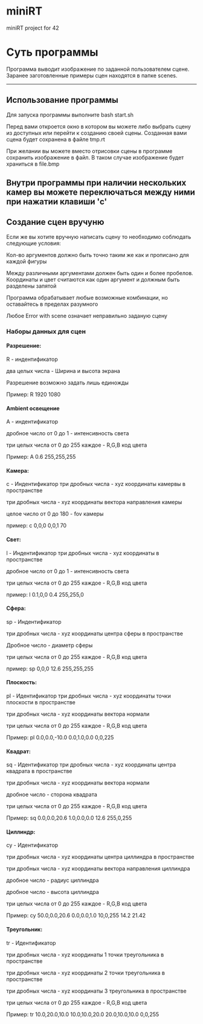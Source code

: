 # miniRT
miniRT project for 42

Суть программы
============
Программа выводит изображение по заданной пользователем сцене. Заранее заготовленные примеры сцен находятся в папке scenes.
***
Использование программы
----------
Для запуска программы выполните bash start.sh

Перед вами откроется окно в котором вы можете либо выбрать сцену из доступных или перейти к созданию своей сцены. Созданная вами сцена будет сохранена в файле tmp.rt

При желании вы можете вместо отрисовки сцены в программе сохранить изображение в файл. В таком случае изображение будет храниться в file.bmp

Внутри программы при наличии нескольких камер вы можете переключаться между ними при нажатии клавиши 'c'
---
Создание сцен вручуню
-----
Если же вы хотите вручную написать сцену то необходимо соблюдать следующие условия:

Кол-во аргументов должно быть точно таким же как и прописано для каждой фигуры

Между различными аргументами должен быть один и более пробелов. Координаты и цвет считаются как один аргумент и должным быть разделены запятой

Программа обрабатывает любые возможные комбинации, но оставайтесь в пределах разумного

Любое Error with scene означает неправильно заданую сцену

### Наборы данных для сцен
#### Разрешение:
R - индентификатор

два целых числа - Ширина и высота экрана

Разрешение возможно задать лишь единожды

Пример: R 1920 1080

#### Ambient освещение
A - индентификатор

дробное число от 0 до 1 - интенсивность света

три целых числа от 0 до 255 каждое - R,G,B код цвета

Пример: A 0.6 255,255,255

#### Камера:
c - Индентификатор
три дробных числа - xyz координаты камервы в пространстве

три дробных числа - xyz координаты вектора направления камеры

целое число от 0 до 180 - fov камеры

пример: c 0,0,0 0,0,1 70


#### Свет:
l - Индентификатор
три дробных числа - xyz координаты в пространстве

дробное число от 0 до 1 - интенсивность света

три целых числа от 0 до 255 каждое - R,G,B код цвета

пример: l 0.1,0,0 0.4 255,255,0


#### Сфера:
sp - Индентификатор

три дробных числа - xyz координаты центра сферы в пространстве

Дробное число - диаметр сферы

три целых числа от 0 до 255 каждое - R,G,B код цвета

пример: sp 0,0,0 12.6 255,255,255


#### Плоскость:
pl - Идентификатор
три дробных числа - xyz координаты точки плоскости в пространстве

три дробных числа - xyz координаты вектора нормали

три целых числа от 0 до 255 каждое - R,G,B код цвета

Пример: pl  0.0,0.0,-10.0 0.0,1.0,0.0  0,0,225


#### Квадрат:
sq - Идентификатор
три дробных числа - xyz координаты центра квадрата в пространстве

три дробных числа - xyz координаты вектора нормали

дробное число - сторона квадрата

три целых числа от 0 до 255 каждое - R,G,B код цвета

Пример: sq  0.0,0.0,20.6   1.0,0.0,0.0  12.6  255,0,255

#### Циллиндр:
cy - Идентификатор

три дробных числа - xyz координаты центра циллиндра в пространстве

три дробных числа - xyz координаты вектора направления циллиндра

дробное число - радиус циллиндра

дробное число - высота циллиндра

три целых числа от 0 до 255 каждое - R,G,B код цвета

Пример: cy  50.0,0.0,20.6   0.0,0.0,1.0  10,0,255   14.2 21.42


#### Треугольник:
tr - Идентификатор

три дробных числа - xyz координаты 1 точки треугольника в пространстве

три дробных числа - xyz координаты 2 точки треугольника в пространстве

три дробных числа - xyz координаты 3 треугольника в пространстве

три целых числа от 0 до 255 каждое - R,G,B код цвета

Пример: tr 10.0,20.0,10.0 10.0,10.0,20.0  20.0,10.0,10.0  0,0,255
